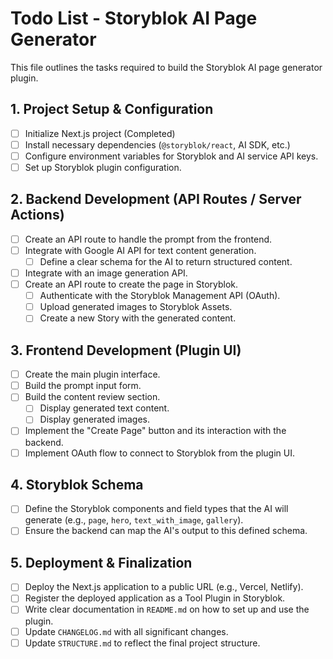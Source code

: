 # Todo List - Storyblok AI Page Generator

This file outlines the tasks required to build the Storyblok AI page generator plugin.

## 1. Project Setup & Configuration

- [ ] Initialize Next.js project (Completed)
- [ ] Install necessary dependencies (`@storyblok/react`, AI SDK, etc.)
- [ ] Configure environment variables for Storyblok and AI service API keys.
- [ ] Set up Storyblok plugin configuration.

## 2. Backend Development (API Routes / Server Actions)

- [ ] Create an API route to handle the prompt from the frontend.
- [ ] Integrate with Google AI API for text content generation.
  - [ ] Define a clear schema for the AI to return structured content.
- [ ] Integrate with an image generation API.
- [ ] Create an API route to create the page in Storyblok.
  - [ ] Authenticate with the Storyblok Management API (OAuth).
  - [ ] Upload generated images to Storyblok Assets.
  - [ ] Create a new Story with the generated content.

## 3. Frontend Development (Plugin UI)

- [ ] Create the main plugin interface.
- [ ] Build the prompt input form.
- [ ] Build the content review section.
  - [ ] Display generated text content.
  - [ ] Display generated images.
- [ ] Implement the "Create Page" button and its interaction with the backend.
- [ ] Implement OAuth flow to connect to Storyblok from the plugin UI.

## 4. Storyblok Schema

- [ ] Define the Storyblok components and field types that the AI will generate (e.g., `page`, `hero`, `text_with_image`, `gallery`).
- [ ] Ensure the backend can map the AI's output to this defined schema.

## 5. Deployment & Finalization

- [ ] Deploy the Next.js application to a public URL (e.g., Vercel, Netlify).
- [ ] Register the deployed application as a Tool Plugin in Storyblok.
- [ ] Write clear documentation in `README.md` on how to set up and use the plugin.
- [ ] Update `CHANGELOG.md` with all significant changes.
- [ ] Update `STRUCTURE.md` to reflect the final project structure.
